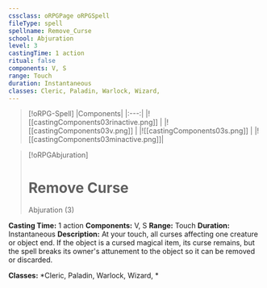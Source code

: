 ```yaml
---
cssclass: oRPGPage oRPGSpell
fileType: spell
spellname: Remove_Curse
school: Abjuration
level: 3
castingTime: 1 action
ritual: false
components: V, S
range: Touch
duration: Instantaneous
classes: Cleric, Paladin, Warlock, Wizard,
---
```

> [!oRPG-Spell]
> |Components|
> |:---:|
> |![[castingComponents03rinactive.png]] |
> |![[castingComponents03v.png]] |
> |![[castingComponents03s.png]] |
> |![[castingComponents03minactive.png]]|

> [!oRPGAbjuration]
>#  Remove Curse
> Abjuration  (3)

**Casting Time:** 1 action
**Components:** V, S
**Range:** Touch
**Duration:**  Instantaneous
**Description:**
At your touch, all curses affecting one creature or object end. If the object is a cursed magical item, its curse remains, but the spell breaks its owner's attunement to the object so it can be removed or discarded.



**Classes:**  *Cleric, Paladin, Warlock, Wizard, *


